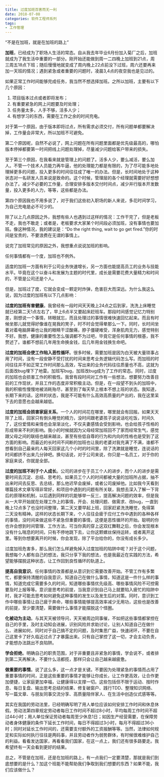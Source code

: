 ```yaml
---
title: 过度加班百害而无一利
date: 2018-07-08
categories: 软件工程师系列
tags: 
- 工作管理
---
```


“不是在加班，就是在加班的路上”
<!-- more -->
**加班**，已经成为了职场人生活的常态。自从我去年毕业6月份加入菊厂之后，加班就成为了我生活中重要的一部分。刚开始还能做到周一二四晚上加班到21点，周三周五18点下班；随后慢慢地就变成了周内晚上22点前没下过班，周六还要再来加一天班的情况；遇到紧急或者重要的问题时，凌晨3,4点的夜空我也是见过的。

如果正常工作时间能够完成任务，我当然不想选择加班。之所以加班，主要有以下几个原因：

1. 项目版本过点或者即将发布；
2. 有重要紧急的网上问题要及时处理；
3. 任务量太多，人手不够，活多人少；
4. 有想学习的东西，需要在工作之余的时间充电。

对于第一个原因，由于版本即将过点，所有需求必须交付，所有问题单都要解决掉，工作量会非常大，所以加班不可避免。

第二个原因呢，自然不必说了，网上问题在所有问题里面都是优先级最高的，哪怕版本停掉都要第一时间把线上问题处理掉，尽量减少问题给客户带来的损失。

至于第三个原因，在我看来就是管理上的问题了。活多人少，要么减活，要么加人。不管一个技术人员能力再牛逼，他的处理能力都是有限的，为了尽可能多地处理掉更多的问题，投入更多的时间往往成了唯一的办法。但是，长时间地处于这种状态对一名研发人员来说是致命的。这个时候，管理层的各个经理就需要好好想想办法了。减少不必要的工作量，合理安排多版本交付时间点，减少并行版本开发数量，投入更多的人力，等等，这些都是办法。

第四个原因我也不用多说了，对于我们这些初入职场的新人来说，多花时间学习，为自己充电是必不可少的。

除了以上几点原因之外，我想有些人也遇到过这样的情况：工作干完了，但是老板不走，我也不敢走；或者是，老板要求大家某个时间段必须加班，没有事情也要加班。像这种情况，我的建议是：“Do the right thing, wait to go get fired.”你的时间是宝贵的，不要浪费在无谓的事情上。

说完了加班常见的原因之外，我想重点说说加班的影响。

任何事情都有一个度，加班也不例外。

适度的加班一方面有利于公司业务快速增长，另一方面也能提高员工的业务与技能水平。毕竟在这个以奋斗和发展为主题的时代里，成长是需要花费大量精力和时间的，不管是公司还是个人。

但是，加班过了度，它就会变成一颗定时炸弹，危害巨大而深远。为什么我这么说，因为过度的加班有以下几点影响：

**过度的加班有害健康**。我曾经有一段时间天天晚上24点之后到家，洗洗上床睡觉就已经第二天1点左右了，早上6点半又要起床赶班车。那段时间感觉记忆力特别差，刚想说一个事情，转眼就忘，而且处理过的事情很难快速回忆起来。而且有时候坐那儿就觉得好像谁在晃我的凳子，时不时会觉得晕那么一下。同时，长时间坐着对着电脑屏幕也让我的眼睛干涩酸痛，脖子僵硬难受，浑身肌肉无力，感觉特别不好。我想，健康的重要性怎么强调都不为过吧，毕竟它是任何事情的根基，我不赘述了。谁都不想前几年用生命换金钱，后几年用金钱换生命吧。

**过度的加班会使工作陷入恶性循环**。很多时候，需要加班是因为白天被大量琐事占用了时间，没有一段安静不受打扰的时间来思考业务逻辑代码怎么写。而加班的时间往往并不如正常工作时间那么高效，写出来的业务代码往往质量也不高，这就为后面改bug埋下了地雷。加班写bug，加班改bug成为了工作的常态。同时，过度的加班也会损害工作的积极性。我曾有段时间对工作有一些想法，想要努力改善目前的工作现状，并且工作的态度非常积极主动。但是，在一段望不到头的加班中，我的积极性慢慢地被消耗殆尽，甚至到了每天早上根本不想上班的状态。我知道，长期下来的话，这样的状态，我是不可能有什么高效高质量的产出的，我在这里呆下去的意愿也会越来越低。

**过度的加班会损害家庭关系**。一个人的时间花在哪里，哪里就会有回报。如果天天除了上班，回家只有倒头睡觉的精力，没时间跟老婆孩子说说话吃吃饭，时间久了，这份爱情和亲情也会渐渐淡化，不仅夫妻感情会受到影响，也会给孩子性格的形成带来不利的影响。我小的时候就因为父母经常加班回不了家而经常生气，感觉跟父母之间的联结也越来越淡，甚至有些低自尊的行为和内向的性格也是受到了这方面的影响。而最近的长时间不间断的加班也让我的老婆对我充满了不满，谁都不想看到自己最亲的人每天回家这几个小时的时间里，除了洗漱就是睡觉，连说话的时间都挤不出来几分钟吧。换句话说，对于公司来说，你只是一名员工，对于你的家庭来说，你就是全部。

**过度的加班不利于个人成长**。公司的进步在于员工个人的进步，而个人的进步是需要时间去沉淀、总结、思考的。如果员工个人的时间都被大量的加班所占据，抽不出来时间去反思、去总结，那么他迟早会废掉，或者公司废掉他。比如我今天看到哪篇技术文章写得非常好，和项目中遇到的问题有所关联，我想去深入了解一下背后的原理和机制，以后遇到同样的坑能够举一反三，提高解决问题的效率，但是我从一大早开始就在处理工作上的事情，开会、处理问题、做需求、改bug，一直到晚上12点多了也没时间整理，第二天又要早起上班，回家赶紧洗洗睡觉，免得第二天没有精神。这样的状态长期下来，个人往往会疲于应付工作中遇到的各种各样的事情，没时间来做这些不紧急但重要的事情，这便是恶性循环的开始。聪明的你也许会想到时间管理、工作方法，可当你真的穿上这双红舞鞋之后，你会发现根本没有什么喘息的时间，只有不停地跳下去，让你这颗螺丝保持运转，或者离开这里。等到你想要离开的时候，你会发现，除了平台给你的，你没有成长多少。


过度加班危害多，那么我们怎么样避免掉入过度加班的陷阱中呢？对于这个问题，我想每个人都有自己的想法，我只分享下我的想法，也是我最近在实践的方法，希望能够摆脱这种状态，让工作回到良性循环的轨道上。

**提高自我意识**。任何事情的改善都是从意识到它需要改善开始。不管工作有多繁忙，都要保持清醒的自我意识，知道自己在做什么事情，知道这是一件什么样的事情，知道完成它需要多久的时间，知道哪些事情优先级高、哪些事情风险不可控需要及时上报等等。意识是思考的前提，当我意识到自己马上就要陷入疲忙的陷阱中时，我才可能去思考如何避免这种事情的发生以及发生后的对策。同时，意识到工作中哪些事情让自己疲于奔命，哪些事情能够提高效率减少无用功，这些也是改善的前提，至少要清楚，需要做什么事情才能摆脱这个怪圈。

**化被动为主动**。与其天天被领导问，天天被周边同事催，不如把这些事情都掌控在自己的手里，及时主动知会进展，识别风险并求助讨论，让别人知道自己在做什么、进展如何，同时对于自己搞不定的问题，及时集思广益，快速闭环，不要在自己这里卡了好久临近过点了才暴露出来。只有自己掌控了这一切，才会主动负责，才能想办法跳出不良陷阱。

**学会拒绝**。明确自己的职责范围，对于非重要且非紧急的事情，学会说不，或者排到第二天再解决，不要什么活都揽，那样只会让自己越来越疲惫。

**做重要的事情**。说了这么多，这一点才是关键。不要因为处理紧急的事情而占用了重要事情的时间，正是这些重要的事情才能够让你成长，让工作更高效，让合作更加便捷，让家庭更加幸福，让健康得以支撑一切。这些包括但不限于运动、按时作息、每日复盘、输出思考总结的结果、修复破窗户、践行TDD、整理知识网络、写一篇文章、与朋友同事交流分享、高质量陪伴家人、在生活中创造仪式感等等。


其实在我国的劳动法里，已经明确写明了用人单位应该如何安排工作时间和休息休假。劳动法第四章规定劳动者每日工作时间不超过8小时，平均每周工作时间不超过44小时；用人单位保证劳动者每周至少休息1日；如因生产经营需要，在保障劳动者身体健康的条件下延长工作时间，每日不得超过3小时，每月不得超过36小时；同时对延长工作时间的，还需要支付额外的工资报酬等等。当然，法律如何规定和实际如何执行往往是两码事，并且劳动者作为弱势群体，有时候很难维护自己的利益。看看发达国家，再看看我们国家，在这一点上，我们还有很多路要走。我希望终有一天会看到更好的结果。

总之，不管是在加班，还是在加班的路上，有一点我们一定要清楚，那就是我们到底想要的是什么？加这个班能不能帮助我们争取到我们想要的东西？如果不能，我们应该做什么？
